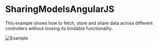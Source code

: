 SharingModelsAngularJS
======================

This example shows how to fetch, store and share data across different controllers without loosing its bindable functionality.

![Example](http://i42.tinypic.com/e69bg6.png "Example")
